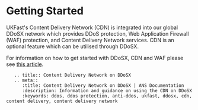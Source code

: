 # Getting Started

UKFast's Content Delivery Network (CDN) is integrated into our global DDoSX network which provides DDoS protection, Web Application Firewall (WAF) protection, and Content Delivery Network services. CDN is an optional feature which can be utilised through DDoSX.

For information on how to get started with DDoSX, CDN and WAF please see [this article](/security/ddos/index).

```eval_rst
   .. title:: Content Delivery Network on DDoSX
   .. meta::
      :title: Content Delivery Network on DDoSX | ANS Documentation
      :description: Information and guidance on using the CDN on DDoSX
      :keywords: ddos, ddos protection, anti-ddos, ukfast, ddosx, cdn, content delivery, content delivery network
```
